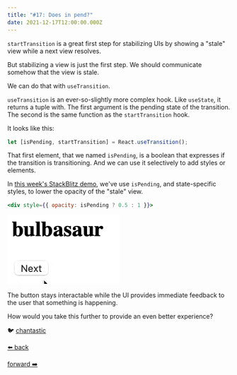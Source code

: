 ```yaml
---
title: "#17: Does in pend?"
date: 2021-12-17T12:00:00.000Z
---
```


`startTransition` is a great first step for stabilizing UIs by showing a "stale" view while a next view resolves.

But stabilizing a view is just the first step. We should communicate somehow that the view is stale.

We can do that with `useTransition`.

`useTransition` is an ever-so-slightly more complex hook. Like `useState`, it returns a tuple with. The first argument is the pending state of the transition. The second is the same function as the `startTransition` hook.

It looks like this:

```js
let [isPending, startTransition] = React.useTransition();
```

That first element, that we named `isPending`, is a boolean that expresses if the transition is transitioning. And we can use it selectively to add styles or elements.

In [this week's StackBlitz demo](https://stackblitz.com/edit/react-ezhhj6?file=src/App.js), we've use `isPending`, and state-specific styles, to lower the opacity of the "stale" view.

```jsx
<div style={{ opacity: isPending ? 0.5 : 1 }}>
```

![The "stale" view indicates that it's stale by reducing opacity while waiting for the next view](./2021-pokemon-use-transition.gif)

The button stays interactable while the UI provides immediate feedback to the user that something is happening.

How would you take this further to provide an even better experience?

🐦 [chantastic](https://chan.dev/twitter)

<div class="flex">

[⬅️ back](/lessons/reactholiday/2021/16)

<div class="mx-auto"></div>

[forward ➡️](/lessons/reactholiday/2021/18)

</div>
